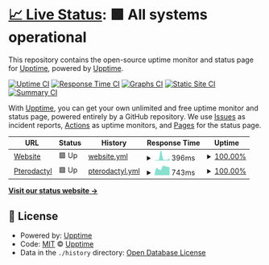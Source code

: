 # [📈 Live Status](https://status.badwolves.games): <!--live status--> **🟩 All systems operational**

This repository contains the open-source uptime monitor and status page for [Upptime](https://upptime.js.org), powered by [Upptime](https://github.com/upptime/upptime).

[![Uptime CI](https://github.com/bad-wolves/status.badwolves.games/workflows/Uptime%20CI/badge.svg)](https://github.com/bad-wolves/status.badwolves.games/actions?query=workflow%3A%22Uptime+CI%22)
[![Response Time CI](https://github.com/bad-wolves/status.badwolves.games/workflows/Response%20Time%20CI/badge.svg)](https://github.com/bad-wolves/status.badwolves.games/actions?query=workflow%3A%22Response+Time+CI%22)
[![Graphs CI](https://github.com/bad-wolves/status.badwolves.games/workflows/Graphs%20CI/badge.svg)](https://github.com/bad-wolves/status.badwolves.games/actions?query=workflow%3A%22Graphs+CI%22)
[![Static Site CI](https://github.com/bad-wolves/status.badwolves.games/workflows/Static%20Site%20CI/badge.svg)](https://github.com/bad-wolves/status.badwolves.games/actions?query=workflow%3A%22Static+Site+CI%22)
[![Summary CI](https://github.com/bad-wolves/status.badwolves.games/workflows/Summary%20CI/badge.svg)](https://github.com/bad-wolves/status.badwolves.games/actions?query=workflow%3A%22Summary+CI%22)

With [Upptime](https://upptime.js.org), you can get your own unlimited and free uptime monitor and status page, powered entirely by a GitHub repository. We use [Issues](https://github.com/upptime/upptime/issues) as incident reports, [Actions](https://github.com/bad-wolves/status.badwolves.games/actions) as uptime monitors, and [Pages](https://status.badwolves.games) for the status page.

<!--start: status pages-->
<!-- This summary is generated by Upptime (https://github.com/upptime/upptime) -->
<!-- Do not edit this manually, your changes will be overwritten -->
<!-- prettier-ignore -->
| URL | Status | History | Response Time | Uptime |
| --- | ------ | ------- | ------------- | ------ |
| <img alt="" src="https://favicons.githubusercontent.com/www.badwolvesgaming.com" height="13"> [Website](https://www.badwolvesgaming.com) | 🟩 Up | [website.yml](https://github.com/bad-wolves/status.badwolvesgaming.com/commits/HEAD/history/website.yml) | <details><summary><img alt="Response time graph" src="./graphs/website/response-time-week.png" height="20"> 396ms</summary><br><a href="https://status.badwolvesgaming.com/history/website"><img alt="Response time 204" src="https://img.shields.io/endpoint?url=https%3A%2F%2Fraw.githubusercontent.com%2Fbad-wolves%2Fstatus.badwolvesgaming.com%2FHEAD%2Fapi%2Fwebsite%2Fresponse-time.json"></a><br><a href="https://status.badwolvesgaming.com/history/website"><img alt="24-hour response time 374" src="https://img.shields.io/endpoint?url=https%3A%2F%2Fraw.githubusercontent.com%2Fbad-wolves%2Fstatus.badwolvesgaming.com%2FHEAD%2Fapi%2Fwebsite%2Fresponse-time-day.json"></a><br><a href="https://status.badwolvesgaming.com/history/website"><img alt="7-day response time 396" src="https://img.shields.io/endpoint?url=https%3A%2F%2Fraw.githubusercontent.com%2Fbad-wolves%2Fstatus.badwolvesgaming.com%2FHEAD%2Fapi%2Fwebsite%2Fresponse-time-week.json"></a><br><a href="https://status.badwolvesgaming.com/history/website"><img alt="30-day response time 226" src="https://img.shields.io/endpoint?url=https%3A%2F%2Fraw.githubusercontent.com%2Fbad-wolves%2Fstatus.badwolvesgaming.com%2FHEAD%2Fapi%2Fwebsite%2Fresponse-time-month.json"></a><br><a href="https://status.badwolvesgaming.com/history/website"><img alt="1-year response time 204" src="https://img.shields.io/endpoint?url=https%3A%2F%2Fraw.githubusercontent.com%2Fbad-wolves%2Fstatus.badwolvesgaming.com%2FHEAD%2Fapi%2Fwebsite%2Fresponse-time-year.json"></a></details> | <details><summary><a href="https://status.badwolvesgaming.com/history/website">100.00%</a></summary><a href="https://status.badwolvesgaming.com/history/website"><img alt="All-time uptime 100.00%" src="https://img.shields.io/endpoint?url=https%3A%2F%2Fraw.githubusercontent.com%2Fbad-wolves%2Fstatus.badwolvesgaming.com%2FHEAD%2Fapi%2Fwebsite%2Fuptime.json"></a><br><a href="https://status.badwolvesgaming.com/history/website"><img alt="24-hour uptime 100.00%" src="https://img.shields.io/endpoint?url=https%3A%2F%2Fraw.githubusercontent.com%2Fbad-wolves%2Fstatus.badwolvesgaming.com%2FHEAD%2Fapi%2Fwebsite%2Fuptime-day.json"></a><br><a href="https://status.badwolvesgaming.com/history/website"><img alt="7-day uptime 100.00%" src="https://img.shields.io/endpoint?url=https%3A%2F%2Fraw.githubusercontent.com%2Fbad-wolves%2Fstatus.badwolvesgaming.com%2FHEAD%2Fapi%2Fwebsite%2Fuptime-week.json"></a><br><a href="https://status.badwolvesgaming.com/history/website"><img alt="30-day uptime 100.00%" src="https://img.shields.io/endpoint?url=https%3A%2F%2Fraw.githubusercontent.com%2Fbad-wolves%2Fstatus.badwolvesgaming.com%2FHEAD%2Fapi%2Fwebsite%2Fuptime-month.json"></a><br><a href="https://status.badwolvesgaming.com/history/website"><img alt="1-year uptime 100.00%" src="https://img.shields.io/endpoint?url=https%3A%2F%2Fraw.githubusercontent.com%2Fbad-wolves%2Fstatus.badwolvesgaming.com%2FHEAD%2Fapi%2Fwebsite%2Fuptime-year.json"></a></details>
| <img alt="" src="https://favicons.githubusercontent.com/panel.badwolves.games" height="13"> [Pterodactyl](https://panel.badwolves.games) | 🟩 Up | [pterodactyl.yml](https://github.com/bad-wolves/status.badwolvesgaming.com/commits/HEAD/history/pterodactyl.yml) | <details><summary><img alt="Response time graph" src="./graphs/pterodactyl/response-time-week.png" height="20"> 743ms</summary><br><a href="https://status.badwolvesgaming.com/history/pterodactyl"><img alt="Response time 685" src="https://img.shields.io/endpoint?url=https%3A%2F%2Fraw.githubusercontent.com%2Fbad-wolves%2Fstatus.badwolvesgaming.com%2FHEAD%2Fapi%2Fpterodactyl%2Fresponse-time.json"></a><br><a href="https://status.badwolvesgaming.com/history/pterodactyl"><img alt="24-hour response time 789" src="https://img.shields.io/endpoint?url=https%3A%2F%2Fraw.githubusercontent.com%2Fbad-wolves%2Fstatus.badwolvesgaming.com%2FHEAD%2Fapi%2Fpterodactyl%2Fresponse-time-day.json"></a><br><a href="https://status.badwolvesgaming.com/history/pterodactyl"><img alt="7-day response time 743" src="https://img.shields.io/endpoint?url=https%3A%2F%2Fraw.githubusercontent.com%2Fbad-wolves%2Fstatus.badwolvesgaming.com%2FHEAD%2Fapi%2Fpterodactyl%2Fresponse-time-week.json"></a><br><a href="https://status.badwolvesgaming.com/history/pterodactyl"><img alt="30-day response time 704" src="https://img.shields.io/endpoint?url=https%3A%2F%2Fraw.githubusercontent.com%2Fbad-wolves%2Fstatus.badwolvesgaming.com%2FHEAD%2Fapi%2Fpterodactyl%2Fresponse-time-month.json"></a><br><a href="https://status.badwolvesgaming.com/history/pterodactyl"><img alt="1-year response time 685" src="https://img.shields.io/endpoint?url=https%3A%2F%2Fraw.githubusercontent.com%2Fbad-wolves%2Fstatus.badwolvesgaming.com%2FHEAD%2Fapi%2Fpterodactyl%2Fresponse-time-year.json"></a></details> | <details><summary><a href="https://status.badwolvesgaming.com/history/pterodactyl">100.00%</a></summary><a href="https://status.badwolvesgaming.com/history/pterodactyl"><img alt="All-time uptime 100.00%" src="https://img.shields.io/endpoint?url=https%3A%2F%2Fraw.githubusercontent.com%2Fbad-wolves%2Fstatus.badwolvesgaming.com%2FHEAD%2Fapi%2Fpterodactyl%2Fuptime.json"></a><br><a href="https://status.badwolvesgaming.com/history/pterodactyl"><img alt="24-hour uptime 100.00%" src="https://img.shields.io/endpoint?url=https%3A%2F%2Fraw.githubusercontent.com%2Fbad-wolves%2Fstatus.badwolvesgaming.com%2FHEAD%2Fapi%2Fpterodactyl%2Fuptime-day.json"></a><br><a href="https://status.badwolvesgaming.com/history/pterodactyl"><img alt="7-day uptime 100.00%" src="https://img.shields.io/endpoint?url=https%3A%2F%2Fraw.githubusercontent.com%2Fbad-wolves%2Fstatus.badwolvesgaming.com%2FHEAD%2Fapi%2Fpterodactyl%2Fuptime-week.json"></a><br><a href="https://status.badwolvesgaming.com/history/pterodactyl"><img alt="30-day uptime 100.00%" src="https://img.shields.io/endpoint?url=https%3A%2F%2Fraw.githubusercontent.com%2Fbad-wolves%2Fstatus.badwolvesgaming.com%2FHEAD%2Fapi%2Fpterodactyl%2Fuptime-month.json"></a><br><a href="https://status.badwolvesgaming.com/history/pterodactyl"><img alt="1-year uptime 100.00%" src="https://img.shields.io/endpoint?url=https%3A%2F%2Fraw.githubusercontent.com%2Fbad-wolves%2Fstatus.badwolvesgaming.com%2FHEAD%2Fapi%2Fpterodactyl%2Fuptime-year.json"></a></details>

<!--end: status pages-->

[**Visit our status website →**](https://status.badwolves.games)

## 📄 License

- Powered by: [Upptime](https://github.com/upptime/upptime)
- Code: [MIT](./LICENSE) © [Upptime](https://upptime.js.org)
- Data in the `./history` directory: [Open Database License](https://opendatacommons.org/licenses/odbl/1-0/)
